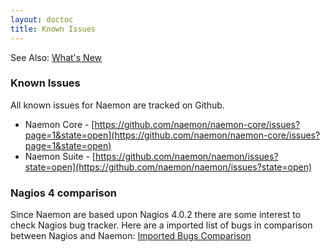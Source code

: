 ```yaml
---
layout: doctoc
title: Known Issues
---
```


<span class="glyphicon glyphicon-arrow-right"></span> See Also: <a href="whatsnew.html">What's New</a>

### Known Issues

All known issues for Naemon are tracked on Github. 

* Naemon Core - [https://github.com/naemon/naemon-core/issues?page=1&state=open](https://github.com/naemon/naemon-core/issues?page=1&state=open)
* Naemon Suite - [https://github.com/naemon/naemon/issues?state=open](https://github.com/naemon/naemon/issues?state=open)

### Nagios 4 comparison

Since Naemon are based upon Nagios 4.0.2 there are some interest to check Nagios bug tracker. Here are a imported list of bugs in comparison between Nagios and Naemon: [Imported Bugs Comparison](/documentation/developer/bugs/)
